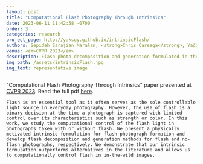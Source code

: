 ```yaml
---
layout: post
title: "Computational Flash Photography Through Intrinsics"
date: 2023-06-11 11:42:58 -0700
order: 3
categories: research
project_page: http://yaksoy.github.io/intrinsicFlash/
authors: Sepideh Sarajian Maralan, <strong>Chris Careaga</strong>, Yağız Aksoy
venue: <em>CVPR 2023</em>
description: Flash photo decomposition and generation formulated in the intrinsic domain.
img_path: /assets/intrinsicFlash.jpg
img_text: representative image
---
```

"Computational Flash Photography Through Intrinsics" paper presented at [CVPR 2023][CVPR-2023-link]. Read the full pdf [here][pdf-link].

`Flash is an essential tool as it often serves as the sole controllable light source in everyday photography. However, the use of flash is a binary decision at the time a photograph is captured with limited control over its characteristics such as strength or color. In this work, we study the computational control of the flash light in photographs taken with or without flash. We present a physically motivated intrinsic formulation for flash photograph formation and develop flash decomposition and generation methods for flash and no-flash photographs, respectively. We demonstrate that our intrinsic formulation outperforms alternatives in the literature and allows us to computationally control flash in in-the-wild images.`

[CVPR-2023-link]: https://openaccess.thecvf.com/content/CVPR2023/html/Maralan_Computational_Flash_Photography_Through_Intrinsics_CVPR_2023_paper.html
[pdf-link]: https://openaccess.thecvf.com/content/CVPR2023/papers/Maralan_Computational_Flash_Photography_Through_Intrinsics_CVPR_2023_paper.pdf
